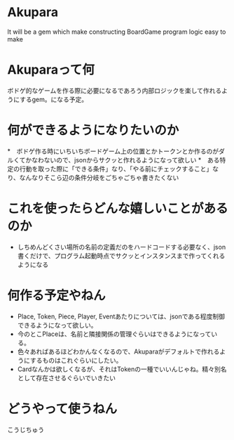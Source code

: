 # Akupara
It will be a gem which make constructing BoardGame program logic easy to make

# Akuparaって何
ボドゲ的なゲームを作る際に必要になるであろう内部ロジックを楽して作れるようにするgem。になる予定。

# 何ができるようになりたいのか
*　ボドゲ作る時にいちいちボードゲーム上の位置とかトークンとか作るのがダルくてかなわないので、jsonからサクッと作れるようになって欲しい
*　ある特定の行動を取った際に「できる条件」なり、「やる前にチェックすること」なり、なんなりそこら辺の条件分岐をごちゃごちゃ書きたくない

# これを使ったらどんな嬉しいことがあるのか
* しちめんどくさい場所の名前の定義だのをハードコードする必要なく、json書くだけで、プログラム起動時点でサクッとインスタンスまで作ってくれるようになる

# 何作る予定やねん
* Place, Token, Piece, Player, Eventあたりについては、jsonである程度制御できるようになって欲しい。
* 今のとこPlaceは、名前と隣接関係の管理ぐらいはできるようになっている。
* 色々あればあるほどわかんなくなるので、Akuparaがデフォルトで作れるようにするものはこれぐらいにしたい。
* Cardなんかは欲しくなるが、それはTokenの一種でいいんじゃね。精々別名として存在させるぐらいでいきたい

# どうやって使うねん
こうじちゅう
